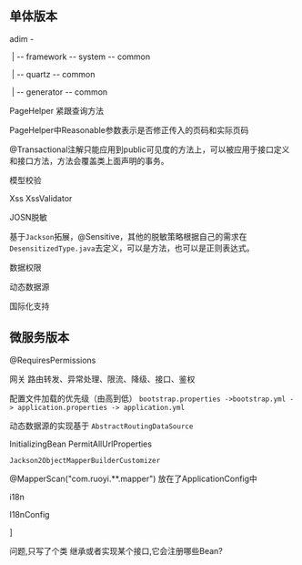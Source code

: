 ## 单体版本

adim -

​	 | -- framework -- system -- common

​	 | -- quartz -- common

​	 | -- generator -- common



PageHelper 紧跟查询方法

PageHelper中Reasonable参数表示是否修正传入的页码和实际页码



@Transactional注解只能应用到public可见度的方法上，可以被应用于接口定义和接口方法，方法会覆盖类上面声明的事务。

模型校验

Xss  XssValidator



JOSN脱敏

基于`Jackson`拓展，@Sensitive，其他的脱敏策略根据自己的需求在`DesensitizedType.java`去定义，可以是方法，也可以是正则表达式。





数据权限

动态数据源



国际化支持





## 微服务版本

@RequiresPermissions





网关 路由转发、异常处理、限流、降级、接口、鉴权



配置文件加载的优先级（由高到低）
`bootstrap.properties ->bootstrap.yml -> application.properties -> application.yml`



动态数据源的实现基于 `AbstractRoutingDataSource`



InitializingBean			PermitAllUrlProperties



```
Jackson2ObjectMapperBuilderCustomizer
```



@MapperScan("com.ruoyi.**.mapper") 放在了ApplicationConfig中





i18n

I18nConfig

]



问题,只写了个类 继承或者实现某个接口,它会注册哪些Bean?